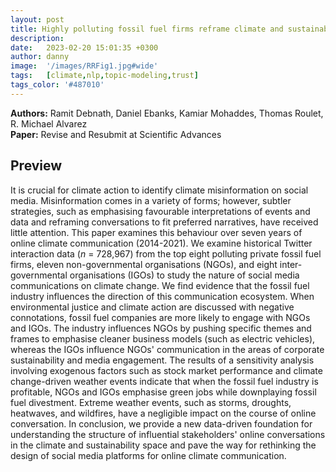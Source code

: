 ```yaml
---
layout: post
title: Highly polluting fossil fuel firms reframe climate and sustainability communication on social media
description: 
date:   2023-02-20 15:01:35 +0300
author: danny
image:  '/images/RRFig1.jpg#wide'
tags:   [climate,nlp,topic-modeling,trust]
tags_color: '#487010'
---
```


<b>Authors:</b> Ramit Debnath, Daniel Ebanks, Kamiar Mohaddes, Thomas Roulet, R. Michael Alvarez <br>
<b>Paper:</b> Revise and Resubmit at Scientific Advances

## Preview

It is crucial for climate action to identify climate misinformation on social media. Misinformation comes in a variety of forms; however, subtler strategies, such as emphasising favourable interpretations of events and data and reframing conversations to fit preferred narratives, have received little attention. This paper examines this behaviour over seven years of online climate communication (2014-2021). We examine historical Twitter interaction data ($n$ = 728,967) from the top eight polluting private fossil fuel firms, eleven non-governmental organisations (NGOs), and eight inter-governmental organisations (IGOs) to study the nature of social media communications on climate change. We find evidence that the fossil fuel industry influences the direction of this communication ecosystem. When environmental justice and climate action are discussed with negative connotations, fossil fuel companies are more likely to engage with NGOs and IGOs. The industry influences NGOs by pushing specific themes and frames to emphasise cleaner business models (such as electric vehicles), whereas the IGOs influence NGOs' communication in the areas of corporate sustainability and media engagement. The results of a sensitivity analysis involving exogenous factors such as stock market performance and climate change-driven weather events indicate that when the fossil fuel industry is profitable, NGOs and IGOs emphasise green jobs while downplaying fossil fuel divestment. Extreme weather events, such as storms, droughts, heatwaves, and wildfires, have a negligible impact on the course of online conversation. In conclusion, we provide a new data-driven foundation for understanding the structure of influential stakeholders' online conversations in the climate and sustainability space and pave the way for rethinking the design of social media platforms for online climate communication.